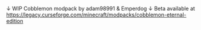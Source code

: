 ↓ WIP Cobblemon modpack by adam98991 & Emperdog ↓
Beta available at https://legacy.curseforge.com/minecraft/modpacks/cobblemon-eternal-edition
